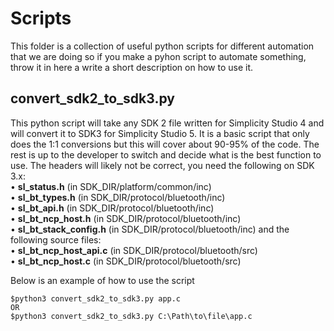 # Scripts
This folder is a collection of useful python scripts for different automation that we are doing so if you make
a pyhon script to automate something, throw it in here a write a short description on how to use it.

## convert_sdk2_to_sdk3.py
This python script will take any SDK 2 file written for Simplicity Studio 4 and will convert it to SDK3 for
Simplicity Studio 5. It is a basic script that only does the 1:1 conversions but this will cover about 90-95%
of the code. The rest is up to the developer to switch and decide what is the best function to use. The headers will likely not be correct, you need the following on SDK 3.x:  
• **sl_status.h** (in SDK_DIR/platform/common/inc)  
• **sl_bt_types.h** (in SDK_DIR/protocol/bluetooth/inc)  
• **sl_bt_api.h** (in SDK_DIR/protocol/bluetooth/inc)  
• **sl_bt_ncp_host.h** (in SDK_DIR/protocol/bluetooth/inc)  
• **sl_bt_stack_config.h** (in SDK_DIR/protocol/bluetooth/inc)
and the following source files:  
• **sl_bt_ncp_host_api.c** (in SDK_DIR/protocol/bluetooth/src)  
• **sl_bt_ncp_host.c** (in SDK_DIR/protocol/bluetooth/src)  


Below is an example of how to use the script
```
$python3 convert_sdk2_to_sdk3.py app.c
OR
$python3 convert_sdk2_to_sdk3.py C:\Path\to\file\app.c
```
